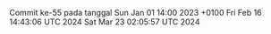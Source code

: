 Commit ke-55 pada tanggal Sun Jan 01 14:00 2023 +0100
Fri Feb 16 14:43:06 UTC 2024
Sat Mar 23 02:05:57 UTC 2024

